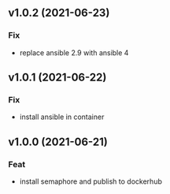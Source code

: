 ## v1.0.2 (2021-06-23)

### Fix

- replace ansible 2.9 with ansible 4

## v1.0.1 (2021-06-22)

### Fix

- install ansible in container

## v1.0.0 (2021-06-21)

### Feat

- install semaphore and publish to dockerhub
